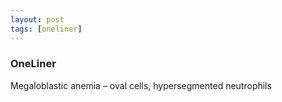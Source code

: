 ```yaml
---
layout: post
tags: [oneliner]
---
```



### OneLiner

Megaloblastic anemia – oval cells, hypersegmented neutrophils
